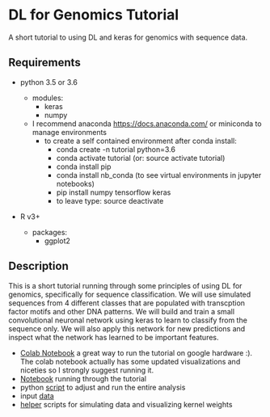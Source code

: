 # DL for Genomics Tutorial
A short tutorial to using DL and keras for genomics with sequence data.

## Requirements
* python 3.5 or 3.6
  * modules:
    * keras
    * numpy
  * I recommend anaconda https://docs.anaconda.com/ or miniconda to manage environments
    * to create a self contained environment after conda install:
      * conda create -n tutorial python=3.6
      * conda activate tutorial (or: source activate tutorial)
      * conda install pip
      * conda install nb_conda (to see virtual environments in jupyter notebooks)
      * pip install numpy tensorflow keras
      * to leave type: source deactivate
      
* R v3+
  * packages:
    * ggplot2 
   
## Description
This is a short tutorial running through some principles of using DL for genomics, specifically for sequence classification. We will use simulated sequences from 4 different classes that are populated with transcption factor motifs and other DNA patterns. We will build and train a small convolutional neuronal network using keras to learn to classify from the sequence only. We will also apply this network for new predictions and inspect what the network has learned to be important features.

* [Colab Notebook](https://colab.research.google.com/drive/1SRHe_SXmKeXImNBR6tnhFQ3eThM4-iZu) a great way to run the tutorial on google hardware :). The colab notebook actually has some updated visualizations and niceties so I strongly suggest running  it.
* [Notebook](./dl_for_genomics_tutorial_notebook.md) running through the tutorial
* python [script](./dl_intro.py) to adjust and run the entire analysis
* input [data](./data)
* [helper](./helper) scripts for simulating data and visualizing kernel weights
